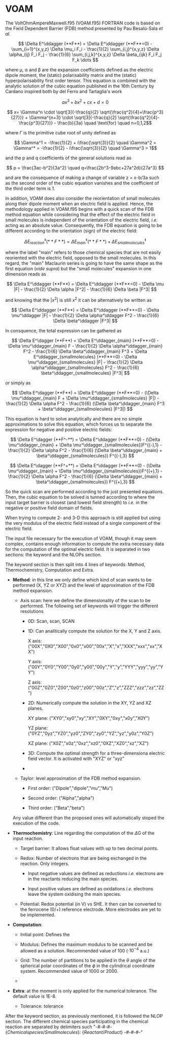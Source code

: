 # VOAM

The VoltOhmAmpereMaxwell.f95 (VOAM.f95) FORTRAN code is based on the Field Dependent Barrier (FDB) method presented by Pau Besalú-Sala _et al._ 

$$ \Delta E^\ddagger (**F**) = \Delta E^\ddagger (**F**=0) - \sum_{i=1}^{x,y,z} \Delta \mu_i F_i - \frac{1}{2} \sum_{i,j}^{x,y,z} \Delta \alpha_{ij} F_i F_j - \frac{1}{6} \sum_{i,j,k}^{x,y,z} \Delta \beta_{ijk} F_i F_j F_k \dots $$ 

where μ, α and β are the expansion coefficients defined as the electric dipole moment, the (static) polarisability matrix and the (static) hyperpolarisability first order tensor. This equation is combined with the analytic solution of the cubic equation published in the 16th Century by Cardano inspired both by del Ferro and Tartaglia's work

$$ ax^3 + bx^2 + cx + d = 0 $$

$$ x= \Gamma^n \cdot \sqrt[3]{-\frac{q}{2} \sqrt{\frac{q^2}{4}+\frac{p^3}{27}}} + \Gamma^{n+3} \cdot \sqrt[3]{-\frac{q}{2} \sqrt{\frac{q^2}{4}-\frac{p^3}{27}}} - \frac{b}{3a} \quad \text{for} \quad n=0,1,2$$

where $\Gamma$ is the primitive cube root of unity defined as

$$ \Gamma^1 = -\frac{1}{2} + i\frac{\sqrt{3}}{2} \quad \Gamma^2 = \Gamma^* = -\frac{1}{2} - i\frac{\sqrt{3}}{2} \quad \Gamma^3 = 1$$

and the p and q coefficients of the general solutions read as

$$ p = \frac{3ac-b^2}{3a^2} \quad q=\frac{2b^3-9abc+27a^2d}{27a^3} $$

and are the consequence of making a change of variable z = x-b/3a such as the second order of the cubic equation vanishes and the coefficient of the third order term is 1.

In addition, VOAM does also consider the reorientation of small molecules along their dipole moment when an electric field is applied. Hence, the methodology applied in VOAM.f95 begins with a quick scan of the FDB method equation while considering that the effect of the electric field in small molecules is independent of the orientation of the electric field, _i.e._ acting as an absolute value. Consequently, the FDB equation is going to be different according to the orientation (sign) of the electric field:

$$ \Delta E^\ddagger_{reaction} (**F**) = \Delta E^\ddagger_{main} (**F**) + \Delta E^\ddagger_{small molecules} $$

where the label "main" refers to those chemical species that are not easily reoriented with the electric field, opposed to the small molecules. In this regard, the "main" Maclaurin series is going to have the same shape as the first equation (_vide supra_) but the "small molecules" expansion in one dimension reads as

$$ \Delta E^\ddagger (**F**) = \Delta E^\ddagger (**F**=0) - \Delta \mu |F| - \frac{1}{2} \Delta \alpha |F^2| - \frac{1}{6} \Delta \beta |F^3| $$

and knowing that the $|x^2|$ is still $x^2$ it can be alternatively be written as

$$ \Delta E^\ddagger (**F**) = \Delta E^\ddagger (**F**=0) - \Delta \mu^\ddagger |F| - \frac{1}{2} \Delta \alpha^\ddagger F^2 - \frac{1}{6} \Delta \beta^\ddagger |F^3| $$

In consquence, the total expression can be gathered as

$$ \Delta E^\dagger (**F**) = \Delta E^\ddagger_{main} (**F**=0) - \Delta \mu^\ddagger_{main} F - \frac{1}{2} \Delta \alpha^\ddagger_{main} F^2 - \frac{1}{6} \Delta \beta^\ddagger_{main} F^3 + \Delta E^\ddagger_{smallmolecules} (**F**=0) - \Delta \mu^\ddagger_{smallmolecules} |F| - \frac{1}{2} \Delta \alpha^\ddagger_{smallmolecules} F^2 - \frac{1}{6} \beta^\ddagger_{smallmolecules} |F^3| $$

or simply as

$$ \Delta E^\dagger (**F**) = \Delta E^\ddagger (**F**=0) - (\Delta \mu^\ddagger_{main} F + \Delta \mu^\ddagger_{smallmolecules} |F|) - \frac{1}{2} \Delta \alpha F^2 - \frac{1}{6} (\Delta \beta^\ddagger_{main} F^3 + \beta^\ddagger_{smallmolecules} |F^3|) $$

This equation is hard to solve analytically and there are no simple approximations to solve this equation, which forces us to separate the expression for negative and positive electric fields:

$$ \Delta E^\dagger (**F^-**) = \Delta E^\ddagger (**F**=0) - (\Delta \mu^\ddagger_{main} + \Delta \mu^\ddagger_{smallmolecules})F^{(-),1} - \frac{1}{2} \Delta \alpha F^2 - \frac{1}{6} (\Delta \beta^\ddagger_{main} + \beta^\ddagger_{smallmolecules}) F^{(-),3} $$

$$ \Delta E^\dagger (**F^+**) = \Delta E^\ddagger (**F**=0) - (\Delta \mu^\ddagger_{main} + \Delta \mu^\ddagger_{smallmolecules})F^{(+),1} - \frac{1}{2} \Delta \alpha F^2 - \frac{1}{6} (\Delta \beta^\ddagger_{main} + \beta^\ddagger_{smallmolecules}) F^{(+),3} $$

So the quick scan are performed according to the just presented equations. Then, the cubic equation to be solved is tunned according to where the input target barrier is closest (and lowest field strength) to _i.e._ in the negative or positive field domain of fields.

When trying to compute 2- and 3-D this approach is still applied but using the very modulus of the electric field instead of a single component of the electric field.

The input file necessary for the execution of VOAM, though it may seem complex, contains enough information to compute the extra necessary data for the computation of the optimal electric field. It is separated in two sections: the keyword and the NLOPs section.

The keyword section is then split into 4 lines of keywords: Method, Thermochemistry, Computation and Extra.
- **Method**: in this line we only define which kind of scan wants to be performed (X, YZ or XYZ) and the level of approximation of the FDB method expansion.
  - Axis scan: here we define the dimensionality of the scan to be performed. The following set of keywords will trigger the different resolutions
    - 0D: Scan, scan, SCAN
    - 1D: Can analitically compute the solution for the X, Y and Z axis.
      
        X axis: ("00X","0X0","X00","0x0","x00","00x","X","x","XXX","xxx","xx","XX")
      
        Y axis: ("00Y","0Y0","Y00","0y0","y00","00y","Y","y","YYY","yyy","yy","YY")
      
        Z axis: ("00Z","0Z0","Z00","0z0","z00","00z","Z","z","ZZZ","zzz","zz","ZZ")
      
    - 2D: Numerically compute the solution in the XY, YZ and XZ planes.
      
        XY plane: ("XY0","xy0","xy","XY","0XY","0xy","x0y","X0Y")
      
        YZ plane: ("0YZ","0yz","YZ0","yz0","ZY0","zy0","YZ","yz","y0z","Y0Z")
      
        XZ plane: ("X0Z","x0z","0xz","xz0","0XZ","XZ0","xz","XZ")
      
    - 3D: Compute the optimal strength for a three-dimensiona electric field vector. It is activated with "XYZ" or "xyz"
    - 
  - Taylor: level approximation of the FDB method expansion.
    
    - First order: ("Dipole","dipole","mu","Mu")
      
    - Second order: ("Alpha","alpha")
      
    - Third order: ("Beta","beta")
      
  Any value different than the proposed ones will automatically stoped the execution of the code.
  
- **Thermochemistry**: Line regarding the computation of the $\Delta$G of the input reaction.
  
  - Target barrier: It allows float values with up to two decimal points.
    
  - Redox: Number of electrons that are being exchanged in the reaction. Only integers.
    
      - Input negative values are defined as reductions _i.e._ electrons are in the reactants reducing the main species.
        
      - Input positive values are defined as oxidations _i.e._ electrons leave the system oxidising the main species.
        
  - Potential: Redox potential (in V) vs SHE. It then can be converted to the ferrocene (0/+) reference electrode. More electrodes are yet to be implemented.
    
- **Computation**:
  
  - Initial point: Defines the
    
  - Modulus: Defines the maximum modulus to be scanned and be allowed as a solution. Recommended value of 100 ($\cdot 10^{-4}$ a.u.)
    
  - Grid: The number of partitions to be applied in the $\theta$ angle of the spherical polar coordinates of the $\phi$ in the cylindrical coordinate system. Recommended value of 1000 or 2000.
  - 
- **Extra**: at the moment is only applied for the numerical tolerance. The default value is 1E-8.
  
  - Tolerance: tolerance

 After the keyword section, as previously mentioned, it is followed the NLOP section. The different chemical species participating in the chemical reaction are separated by delimiters such "-#-#-#- {$Chemical species/Small molecules$}: {$Reactant/Product$} -#-#-#-"
